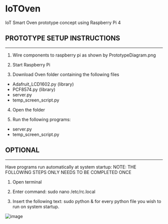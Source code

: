 # IoTOven
IoT Smart Oven prototype concept using Raspberry Pi 4

## PROTOTYPE SETUP INSTRUCTIONS
----------------------------

1) Wire components to raspberry pi as shown by PrototypeDiagram.png

2) Start Raspberry Pi

3) Download Oven folder containing the following files
- Adafruit_LCD1602.py (library)
- PCF8574.py (library)
- server.py
- temp_screen_script.py

4) Open the folder

5) Run the following programs:
- server.py
- temp_screen_script.py

## OPTIONAL
--------

Have programs run automatically at system startup:
NOTE: THE FOLLOWING STEPS ONLY NEEDS TO BE COMPLETED ONCE


1) Open terminal

2) Enter command: sudo nano /etc/rc.local

3) Insert the following text: 
sudo python <FilePath> &
for every python file you wish to run on system startup.

![image](https://github.com/Zarthronius/IoTOven/assets/27790294/16cfccf9-4c70-4efd-ac4c-4d8e543ddbe4)

